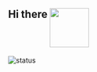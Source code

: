 ## Hi there <img align="top" width="80" height="80" src="https://media.tenor.com/images/a09dbf952a038135796889f521ef648f/tenor.gif">


![status](https://github-readme-stats-git-masterorgs-github-readme-stats-team.vercel.app/api?username=matheusbach&show_icons=true&theme=transparent&include_all_commits=true&count_private=true&role=OWNER,ORGANIZATION_MEMBER&include_orgs=true&show_icons=true&title_color=fff&icon_color=79ff97&text_color=9f9f9f&bg_color=151515)  
